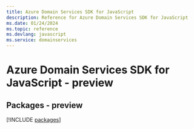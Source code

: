 ```yaml
---
title: Azure Domain Services SDK for JavaScript
description: Reference for Azure Domain Services SDK for JavaScript
ms.date: 01/24/2024
ms.topic: reference
ms.devlang: javascript
ms.service: domainservices
---
```

# Azure Domain Services SDK for JavaScript - preview
## Packages - preview
[!INCLUDE [packages](domain-services-index.md)]